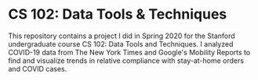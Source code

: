 # CS 102: Data Tools & Techniques

This repository contains a project I did in Spring 2020 for the Stanford undergraduate course CS 102: Data Tools and Techniques. I analyzed COVID-19 data from The New York Times and Google's Mobility Reports to find and visualize trends in relative compliance with stay-at-home orders and COVID cases. 
